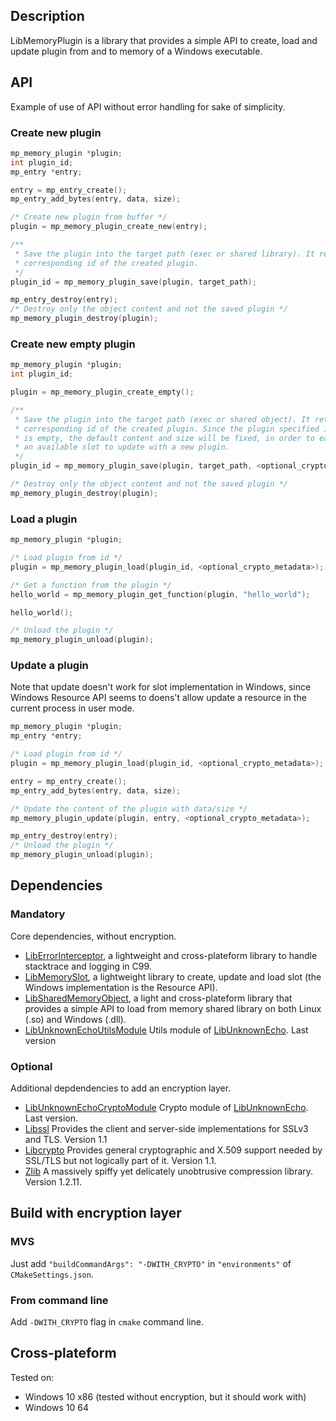 ## Description

LibMemoryPlugin is a library that provides a simple API to create, load and update plugin from and to memory of a Windows executable.

## API

Example of use of API without error handling for sake of simplicity.

### Create new plugin

```c
mp_memory_plugin *plugin;
int plugin_id;
mp_entry *entry;

entry = mp_entry_create();
mp_entry_add_bytes(entry, data, size);

/* Create new plugin from buffer */
plugin = mp_memory_plugin_create_new(entry);

/**
 * Save the plugin into the target path (exec or shared library). It returned the
 * corresponding id of the created plugin.
 */
plugin_id = mp_memory_plugin_save(plugin, target_path);

mp_entry_destroy(entry);
/* Destroy only the object content and not the saved plugin */
mp_memory_plugin_destroy(plugin);
```

###  Create new empty plugin

```c
mp_memory_plugin *plugin;
int plugin_id;

plugin = mp_memory_plugin_create_empty();

/**
 * Save the plugin into the target path (exec or shared object). It returned the
 * corresponding id of the created plugin. Since the plugin specified in parammeter
 * is empty, the default content and size will be fixed, in order to easily know it's
 * an available slot to update with a new plugin.
 */
plugin_id = mp_memory_plugin_save(plugin, target_path, <optional_crypto_metadata>);

/* Destroy only the object content and not the saved plugin */
mp_memory_plugin_destroy(plugin);
```

### Load a plugin

```c
mp_memory_plugin *plugin;

/* Load plugin from id */
plugin = mp_memory_plugin_load(plugin_id, <optional_crypto_metadata>);

/* Get a function from the plugin */
hello_world = mp_memory_plugin_get_function(plugin, "hello_world");

hello_world();

/* Unload the plugin */
mp_memory_plugin_unload(plugin);
```

### Update a plugin

Note that update doesn't work for slot implementation in Windows, since Windows Resource API seems to doens't allow update a resource in the current process in user mode.

```c
mp_memory_plugin *plugin;
mp_entry *entry;

/* Load plugin from id */
plugin = mp_memory_plugin_load(plugin_id, <optional_crypto_metadata>);

entry = mp_entry_create();
mp_entry_add_bytes(entry, data, size);

/* Update the content of the plugin with data/size */
mp_memory_plugin_update(plugin, entry, <optional_crypto_metadata>);

mp_entry_destroy(entry);
/* Unload the plugin */
mp_memory_plugin_unload(plugin);
```

## Dependencies

### Mandatory

Core dependencies, without encryption.

* [LibErrorInterceptor](https://github.com/swasun/LibErrorInterceptor), a lightweight and cross-plateform library to handle stacktrace and logging in C99.
* [LibMemorySlot](https://github.com/swasun/LibMemorySlot), a lightweight library to create, update and load slot (the Windows implementation is the Resource API).
* [LibSharedMemoryObject](https://github.com/swasun/LibSharedMemoryObject), a light and cross-plateform library that provides a simple API to load from memory shared library on both Linux (.so) and Windows (.dll).
* [LibUnknownEchoUtilsModule](https://github.com/swasun/LibUnknownEchoUtilsModule) Utils module of [LibUnknownEcho](https://github.com/swasun/LibUnknownEcho). Last version

### Optional

Additional depdendencies to add an encryption layer.

* [LibUnknownEchoCryptoModule](https://github.com/swasun/LibUnknownEchoCryptoModule) Crypto module of [LibUnknownEcho](https://github.com/swasun/LibUnknownEcho). Last version.
* [Libssl](https://github.com/openssl/openssl) Provides the client and server-side implementations for SSLv3 and TLS. Version 1.1
* [Libcrypto](https://github.com/openssl/openssl) Provides general cryptographic and X.509 support needed by SSL/TLS but
	not logically part of it. Version 1.1.
* [Zlib](https://github.com/madler/zlib) A massively spiffy yet delicately unobtrusive compression library. Version 1.2.11.

## Build with encryption layer

### MVS

Just add `"buildCommandArgs": "-DWITH_CRYPTO"` in `"environments"` of `CMakeSettings.json`.

### From command line

Add `-DWITH_CRYPTO` flag in `cmake` command line.

## Cross-plateform

Tested on:
* Windows 10 x86 (tested without encryption, but it should work with)
* Windows 10 64
